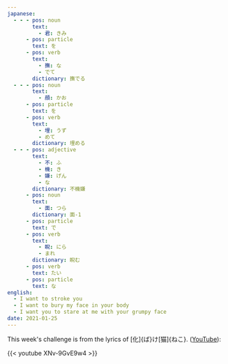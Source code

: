 ```yaml
---
japanese:
  - - - pos: noun
        text:
          - 君: きみ
      - pos: particle
        text: を
      - pos: verb
        text:
          - 撫: な
          - でて
        dictionary: 撫でる
  - - - pos: noun
        text:
          - 顔: かお
      - pos: particle
        text: を
      - pos: verb
        text:
          - 埋: うず
          - めて
        dictionary: 埋める
  - - - pos: adjective
        text:
          - 不: ふ
          - 機: き
          - 嫌: げん
          - な
        dictionary: 不機嫌
      - pos: noun
        text:
          - 面: つら
        dictionary: 面-1
      - pos: particle
        text: で
      - pos: verb
        text:
          - 睨: にら
          - まれ
        dictionary: 睨む
      - pos: verb
        text: たい
      - pos: particle
        text: な
english:
  - I want to stroke you
  - I want to bury my face in your body
  - I want you to stare at me with your grumpy face
date: 2021-01-25
---
```


This week's challenge is from the lyrics of [化]{ば}け[猫]{ねこ}. ([YouTube](https://www.youtube.com/watch?v=XNv-9GvE9w4)):

{{< youtube XNv-9GvE9w4 >}}